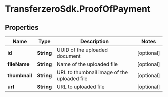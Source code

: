 # TransferzeroSdk.ProofOfPayment

## Properties

Name | Type | Description | Notes
------------ | ------------- | ------------- | -------------
**id** | **String** | UUID of the uploaded document | [optional] 
**fileName** | **String** | Name of the uploaded file | [optional] 
**thumbnail** | **String** | URL to thumbnail image of the uploaded file | [optional] 
**url** | **String** | URL to uploaded file | [optional] 


